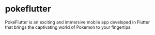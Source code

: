 # pokeflutter
PokeFlutter is an exciting and immersive mobile app developed in Flutter that brings the captivating world of Pokemon to your fingertips
